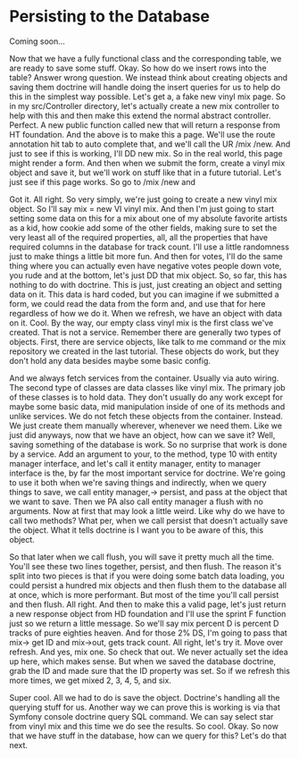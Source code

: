 # Persisting to the Database

Coming soon...

Now that we have a fully functional class and the corresponding table, we are ready
to save some stuff. Okay. So how do we insert rows into the table? Answer wrong
question. We instead think about creating objects and saving them doctrine will
handle doing the insert queries for us to help do this in the simplest way possible.
Let's get a, a fake new vinyl mix page. So in my src/Controller directory, let's
actually create a new mix controller to help with this and then make this extend the
normal abstract controller. Perfect. A new public function called new that will
return a response from HT foundation. And the above is to make this a page. We'll use
the route annotation hit tab to auto complete that, and we'll call the UR /mix /new.
And just to see if this is working, I'll DD new mix. So in the real world, this page
might render a form. And then when we submit the form, create a vinyl mix object and
save it, but we'll work on stuff like that in a future tutorial. Let's just see if
this page works. So go to /mix /new and

Got it. All right. So very simply, we're just going to create a new vinyl mix object.
So I'll say mix = new VI vinyl mix. And then I'm just going to start setting some
data on this for a mix about one of my absolute favorite artists as a kid, how cookie
add some of the other fields, making sure to set the very least all of the required
properties, all, all the properties that have required columns in the database for
track count. I'll use a little randomness just to make things a little bit more fun.
And then for votes, I'll do the same thing where you can actually even have negative
votes people down vote, you rude and at the bottom, let's just DD that mix object.
So, so far, this has nothing to do with doctrine. This is just, just creating an
object and setting data on it. This data is hard coded, but you can imagine if we
submitted a form, we could read the data from the form and, and use that for here
regardless of how we do it. When we refresh, we have an object with data on it. Cool.
By the way, our empty class vinyl mix is the first class we've created. That is not a
service. Remember there are generally two types of objects. First, there are service
objects, like talk to me command or the mix repository we created in the last
tutorial. These objects do work, but they don't hold any data besides maybe some
basic config.

And we always fetch services from the container. Usually via auto wiring. The second
type of classes are data classes like vinyl mix. The primary job of these classes is
to hold data. They don't usually do any work except for maybe some basic data, mid
manipulation inside of one of its methods and unlike services. We do not fetch these
objects from the container. Instead. We just create them manually wherever, whenever
we need them. Like we just did anyways, now that we have an object, how can we save
it? Well, saving something of the database is work. So no surprise that work is done
by a service. Add an argument to your, to the method, type 10 with entity manager
interface, and let's call it entity manager, entity to manager interface is the, by
far the most important service for doctrine. We're going to use it both when we're
saving things and indirectly, when we query things to save, we call entity manager,->
persist, and pass at the object that we want to save. Then we PA also call entity
manager a flush with no arguments. Now at first that may look a little weird. Like
why do we have to call two methods? What per, when we call persist that doesn't
actually save the object. What it tells doctrine is I want you to be aware of this,
this object.

So that later when we call flush, you will save it pretty much all the time. You'll
see these two lines together, persist, and then flush. The reason it's split into two
pieces is that if you were doing some batch data loading, you could persist a hundred
mix objects and then flush them to the database all at once, which is more
performant. But most of the time you'll call persist and then flush. All right. And
then to make this a valid page, let's just return a new response object from HD
foundation and I'll use the sprint F function just so we return a little message. So
we'll say mix percent D is percent D tracks of pure eighties heaven. And for those 2%
DS, I'm going to pass that mix-> get ID and mix->out, gets track count. All right,
let's try it. Move over refresh. And yes, mix one. So check that out. We never
actually set the idea up here, which makes sense. But when we saved the database
doctrine, grab the ID and made sure that the ID property was set. So if we refresh
this more times, we get mixed 2, 3, 4, 5, and six.

Super cool. All we had to do is save the object. Doctrine's handling all the querying
stuff for us. Another way we can prove this is working is via that Symfony console
doctrine query SQL command. We can say select star from vinyl mix and this time we do
see the results. So cool. Okay. So now that we have stuff in the database, how can we
query for this? Let's do that next.

